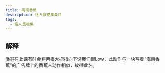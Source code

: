 ```yaml
---
title: 海南香蕉
description: 恪人族梗集条目
tags:
  - 恪人族梗集
---
```


## 解释

[潘哥](潘哥)在上课有时会将两根大拇指向下说我们很Low，此动作与一块写着“海南香蕉”的广告牌上的香蕉人动作相似，故得此名。